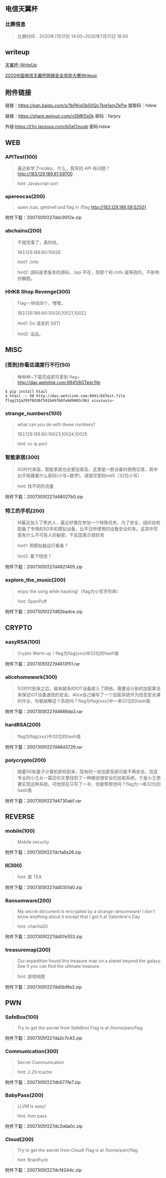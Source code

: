 ## 电信天翼杯

### 比赛信息

> 比赛时间：2020年7月31日 14:00~2020年7月31日 18:00

## writeup

[天翼杯-WriteUp](https://mp.weixin.qq.com/s/LM5bRCieXR7s_g_mVMbjPA)

[2020中国电信天翼杯网络安全攻防大赛Writeup](https://www.gem-love.com/ctf/2537.html)



## 附件链接

链接：https://pan.baidu.com/s/1bPAisGb00Qc7kie1amZkPw 提取码：hdxw

链接：https://share.weiyun.com/vSMK5s0k 密码：farpry

外链:https://t1m.lanzous.com/b0af2noqb 密码:hdxw



## WEB

### APITest(100)

> 最近新学了nodejs，什么，我写的 API 有问题？
> http://183.129.189.61:59700
>
> hint: Javascript sort



### apereocas(200)

> open /cas, getshell and flag in /flag
> http://183.129.189.59:52501

附件下载：2007305f227ddc95f2e.zip



### abchains(200)

> 干就完事了，奥利给。
>
> 183.129.189.60:10026
>
> hint1: /info
>
> hint2: 源码是老版本的源码，/api 不在，但那个和 /info 是等效的，不影响你解题。



### HHKB Shop Revenge(300)

> Flag一块钱四个，嘿嘿。
>
> 183.129.189.60:10020,10021,10022
>
> hint1: Go 语言的 SSTI
>
> hint2: 溢出。



## MISC

### [签到]你看这速度行不行(50)

> 咻咻咻~下载完成即可拿到 flag~ http://das.wetolink.com:8941/6GTest.file

```bash
$ pip install htail
$ htail -c 50 http://das.wetolink.com:8941/6GTest.file
flag{51a295f02d6f591b49fb0fa9d9003c9b} xiuxiuxiu~
```



### strange_numbers(100)

> what can you do with these numbers?
>
> 183.129.189.60:10023,10024,10025
>
> hint: nc ip port



### 智能家居(300)

> 5G时代来临，智能家居也会更加普及，这里是一款设备的使用记录，其中似乎隐藏着什么密码(小写+数字)，请提交密码md5（32位小写)
>
> hint: 找不同的流量

附件下载：2007305f227d48027b0.zip



### 特工的手机(200)

> M最近加入了黑衣人，最近好像在参加一个特殊任务，为了安全，组织给他配备了专用的5G手机模拟设备，比平日所使用的设备安全的多。这其中究竟有什么不可告人的秘密，千反田表示很好奇
>
> hint1: 用模拟器运行看看？
>
> hint2: 看下短信？

附件下载：2007305f227d4921405.zip



### explore_the_music(200)

> enjoy the song while hacking!（flag为小写字符串）
>
> hint: OpenPuff

附件下载：2007305f227d82badce.zip



## CRYPTO

### easyRSA(100)

> Crypto Warm up！flag为flag{xxx}中32位的hash值

附件下载：2007305f227d4613f51.rar



### alicehomework(300)

> 5G时代到来之后，越来越多的IOT设备接入了网络，需要设计新的加密算法来保证IOT设备通信的安全。Alice自己编写了一个加密系统作为信息安全课的作业，你能破解这个系统吗？flag为flag{xxx}中一串32位的hash值

附件下载：2007305f227d4666da3.rar



### hardRSA(200)

> flag为flag{xxx}中32位的hash值

附件下载：2007305f227d46d3726.rar



### polycrypto(200)

> 随着5G和量子计算机即将到来，现有的一些加密系统可能不再安全。信息专业的小王从一篇旧论文里找到了一种据说很安全的加密系统，于是小王想要实现这种系统。可他现在只写了一半，你能帮帮他吗？flag为一串32位的hash值

附件下载：2007305f227d4730ab1.rar



## REVERSE

### mobile(100)

> Mobile security

附件下载：2007305f227dcfa6a26.zip



### ll(300)

> hint: 类 TEA

附件下载：2007305f227dd0351d0.zip



### Ransomware(200)

> My secret document is encrypted by a strange ransomware! I don't know anything about it except that I got it at Valentine's Day
>
> hint: chacha20

附件下载：2007305f227dd07e553.zip



### treasuremap(200)

> Our expedition found this treasure map on a planet beyond the galaxy. See if you can find the ultimate treasure
>
> hint: 游戏地图

附件下载：2007305f227dd0b9fa3.zip



## PWN

### SafeBox(100)

> Try to get the secret from SafeBox! Flag is at /home/pwn/flag
>

附件下载：2007305f227da2c7c43.zip



### Communication(300)

> Secret Communication
>
> hint: 2.29 tcache

附件下载：2007305f227db577fe7.zip



### BabyPass(200)

> LLVM is easy!
>
> hint: llvm pass

附件下载：2007305f227dc2dda0c.zip



### Cloud(200)

> Try to get the secret from Cloud! Flag is at /home/pwn/flag
>
> hint: BrainFuck

附件下载：2007305f227dcf4244c.zip